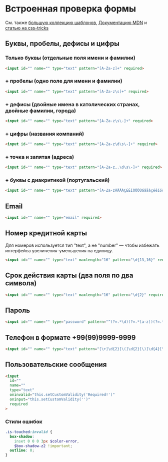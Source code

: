 # Встроенная проверка формы

См. также [большую коллекцию шаблонов](http://html5pattern.com/), [Документацию MDN](https://developer.mozilla.org/ru/docs/Learn/HTML/Forms/Валидация_формы) и [статью на css-tricks](https://css-tricks.com/form-validation-part-1-constraint-validation-html/)

## Буквы, пробелы, дефисы и цифры

### Только буквы (отдельные поля имени и фамилии)

```html
<input id="" name="" type="text" pattern="[A-Za-z]+" required>
```

### + пробелы (одно поле для имени и фамилии)

```html
<input id="" name="" type="text" pattern="[A-Za-z\s]+" required>
```

### + дефисы (двойные имена в католических странах, двойные фамилии, города)

```html
<input id="" name="" type="text" pattern="[A-Za-z\s\-]+" required>
```

### + цифры (названия компаний)

```html
<input id="" name="" type="text" pattern="[A-Za-z\d\s\-]+" required>
```

### + точка и запятая (aдреса)

```html
<input id="" name="" type="text" pattern="[A-Za-z,.\d\s\-]+" required>
```

### + буквы с диакритикой (португальский)

```html
<input id="" name="" type="text" pattern="[A-Za-zÁÂÃÀÇÉÊÍÓÔÕÚáâãàçéêíóôõú\d\s\-]+" required>
```

## Email

```html
<input id="" name="" type="email" required>
```

## Номер кредитной карты

Для номеров используется тип "text", а не "number" — чтобы избежать интерфейса увеличения-уменьшения на единицу.

```html
<input id="" name="" type="text" maxlength="16" pattern="\d{13,16}" required>
```

## Срок действия карты (два поля по два символа)

```html
<input id="" name="" type="text" maxlength="16" pattern="\d{2}" required>
```

## Пароль

```html
<input id="" name="" type="password" pattern="^(?=.*\d)(?=.*[a-z])(?=.*[A-Z])(?!.*\s).*$" required>
```

## Телефон в формате +99(99)9999-9999

```html
<input id="" name="" type="text" pattern="[\+]\d{2}[\(]\d{2}[\)]\d{4}[\-]\d{4}" required>
```

## Пользовательские сообщения

```html
<input
  id=""
  name=""
  type="text"
  oninvalid="this.setCustomValidity('Required!')"
  oninput="this.setCustomValidity('')"
  required
>
```

### Стили ошибок

```scss
.is-touched:invalid {
  box-shadow:
    inset 0 0 0 3px $color-error,
    $box-shadow-z2 !important;
  outline: 0;
}
```
